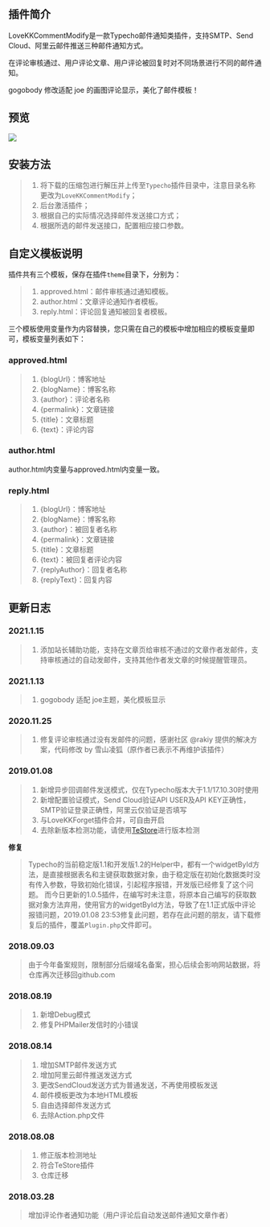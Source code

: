 ## 插件简介

LoveKKCommentModify是一款Typecho邮件通知类插件，支持SMTP、Send Cloud、阿里云邮件推送三种邮件通知方式。

在评论审核通过、用户评论文章、用户评论被回复时对不同场景进行不同的邮件通知。

gogobody 修改适配 joe 的画图评论显示，美化了邮件模板！

## 预览
![](https://cdn.jsdelivr.net/gh/gogobody/blog-img/blogimg/20210113224910.png)

## 安装方法

> 1. 将下载的压缩包进行解压并上传至`Typecho`插件目录中，注意目录名称更改为`LoveKKCommentModify`；
> 2. 后台激活插件；
> 3. 根据自己的实际情况选择邮件发送接口方式；
> 4. 根据所选的邮件发送接口，配置相应接口参数。

## 自定义模板说明

插件共有三个模板，保存在插件`theme`目录下，分别为：

> 1. approved.html：邮件审核通过通知模板。
> 2. author.html：文章评论通知作者模板。
> 3. reply.html：评论回复通知被回复者模板。

三个模板使用变量作为内容替换，您只需在自己的模板中增加相应的模板变量即可，模板变量列表如下：

### approved.html

> 1. {blogUrl}：博客地址
> 2. {blogName}：博客名称
> 3. {author}：评论者名称
> 4. {permalink}：文章链接
> 5. {title}：文章标题
> 6. {text}：评论内容

### author.html

author.html内变量与approved.html内变量一致。

### reply.html

> 1. {blogUrl}：博客地址
> 2. {blogName}：博客名称
> 3. {author}：被回复者名称
> 4. {permalink}：文章链接
> 5. {title}：文章标题
> 6. {text}：被回复者评论内容
> 7. {replyAuthor}：回复者名称
> 8. {replyText}：回复内容

## 更新日志
### 2021.1.15
> 1. 添加站长辅助功能，支持在文章页给审核不通过的文章作者发邮件，支持审核通过的自动发邮件，支持其他作者发文章的时候提醒管理员。
### 2021.1.13
> 1. gogobody 适配 joe主题，美化模板显示
### 2020.11.25

> 1. 修复评论审核通过没有发邮件的问题，感谢社区 @rakiy 提供的解决方案，代码修改 by 雪山凌狐（原作者已表示不再维护该插件）

### 2019.01.08

> 1. 新增异步回调邮件发送模式，仅在Typecho版本大于1.1/17.10.30时使用
> 2. 新增配置验证模式，Send Cloud验证API USER及API KEY正确性，SMTP验证登录正确性，阿里云仅验证是否填写
> 3. 与LoveKKForget插件合并，可自由开启
> 4. 去除新版本检测功能，请使用[TeStore](http://www.yzmb.me/archives/net/testore-for-typecho)进行版本检测

**修复**

> Typecho的当前稳定版1.1和开发版1.2的Helper中，都有一个widgetById方法，是直接根据表名和主键获取数据对象，由于稳定版在初始化数据类时没有传入参数，导致初始化错误，引起程序报错，开发版已经修复了这个问题。
> 而今日更新的1.0.5插件，在编写时未注意，将原本自己编写的获取数据对象方法弃用，使用官方的widgetById方法，导致了在1.1正式版中评论报错问题，2019.01.08 23:53修复此问题，若存在此问题的朋友，请下载修复后的插件，覆盖`Plugin.php`文件即可。

### 2018.09.03

> 由于今年备案规则，限制部分后缀域名备案，担心后续会影响网站数据，将仓库再次迁移回github.com

### 2018.08.19

> 1. 新增Debug模式
> 2. 修复PHPMailer发信时的小错误

### 2018.08.14

> 1. 增加SMTP邮件发送方式
> 2. 增加阿里云邮件推送发送方式
> 3. 更改SendCloud发送方式为普通发送，不再使用模板发送
> 4. 邮件模板更改为本地HTML模板
> 5. 自由选择邮件发送方式
> 6. 去除Action.php文件

### 2018.08.08

> 1. 修正版本检测地址
> 2. 符合TeStore插件
> 3. 仓库迁移

### 2018.03.28

> 增加评论作者通知功能（用户评论后自动发送邮件通知文章作者）

